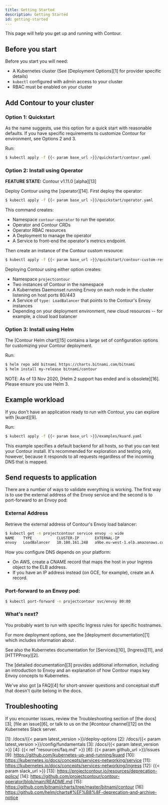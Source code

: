 ```yaml
---
title: Getting Started
description: Getting Started
id: getting-started
---
```


This page will help you get up and running with Contour.

## Before you start

Before you start you will need:

- A Kubernetes cluster (See [Deployment Options][1] for provider specific details)
- `kubectl` configured with admin access to your cluster
- RBAC must be enabled on your cluster

## Add Contour to your cluster

### Option 1: Quickstart

As the name suggests, use this option for a quick start with reasonable defaults. If
you have specific requirements to customize Contour for environment, see Options 2 and 3.

Run:

```bash
$ kubectl apply -f {{< param base_url >}}/quickstart/contour.yaml
```

### Option 2: Install using Operator

__FEATURE STATE:__ Contour v1.11.0 [alpha][13]

Deploy Contour using the [operator][14]. First deploy the operator:

```bash
$ kubectl apply -f {{< param base_url >}}/quickstart/operator.yaml
```

This command creates:

- Namespace `contour-operator` to run the operator.
- Operator and Contour CRDs
- Operator RBAC resources
- A Deployment to manage the operator
- A Service to front-end the operator's metrics endpoint.

Then create an instance of the Contour custom resource:

```bash
$ kubectl apply -f {{< param base_url >}}/quickstart/contour-custom-resource.yaml
```

Deploying Contour using either option creates:

- Namespace `projectcontour`
- Two instances of Contour in the namespace
- A Kubernetes Daemonset running Envoy on each node in the cluster listening on host ports 80/443
- A Service of `type: LoadBalancer` that points to the Contour's Envoy instances
- Depending on your deployment environment, new cloud resources -- for example, a cloud load balancer

### Option 3: Install using Helm

The [Contour Helm chart][15] contains a large set of configuration options for customizing
your Contour deployment.

Run:

```bash
$ helm repo add bitnami https://charts.bitnami.com/bitnami
$ helm install my-release bitnami/contour
```

NOTE: As of 13 Nov 2020, [Helm 2 support has ended and is obsolete][16]. Please ensure you use Helm 3.

## Example workload

If you don't have an application ready to run with Contour, you can explore with [kuard][9].

Run:

```bash
$ kubectl apply -f {{< param base_url >}}/examples/kuard.yaml
```

This example specifies a default backend for all hosts, so that you can test your Contour install.
It's recommended for exploration and testing only, however, because it responds to all requests regardless of the incoming DNS that is mapped.

## Send requests to application

There are a number of ways to validate everything is working.
The first way is to use the external address of the Envoy service and the second is to port-forward to an Envoy pod:
 
### External Address

Retrieve the external address of Contour's Envoy load balancer:

```bash
$ kubectl get -n projectcontour service envoy -o wide
NAME    TYPE           CLUSTER-IP       EXTERNAL-IP                                                               PORT(S)
envoy   LoadBalancer   10.100.161.248   a9be.eu-west-1.elb.amazonaws.com   80:30724/TCP,443:32097/TCP   4m58s   app=envoy
```

How you configure DNS depends on your platform:

- On AWS, create a CNAME record that maps the host in your Ingress object to the ELB address.
- If you have an IP address instead (on GCE, for example), create an A record.

### Port-forward to an Envoy pod:

```bash
$ kubectl port-forward -n projectcontour svc/envoy 80:80
```

### What's next?

You probably want to run with specific Ingress rules for specific hostnames.

For more deployment options, see the [deployment documentation][1] which includes information about .

See also the Kubernetes documentation for [Services][10], [Ingress][11], and [HTTPProxy][2].

The [detailed documentation][3] provides additional information, including an introduction to Envoy and an explanation of how Contour maps key Envoy concepts to Kubernetes.

We've also got [a FAQ][4] for short-answer questions and conceptual stuff that doesn't quite belong in the docs.

## Troubleshooting

If you encounter issues, review the Troubleshooting section of [the docs][3], [file an issue][6], or talk to us on the [#contour channel][12] on the Kubernetes Slack server.

[0]: https://aws.amazon.com/quickstart/architecture/vmware-kubernetes
[1]: /docs/{{< param latest_version >}}/deploy-options
[2]: /docs/{{< param latest_version >}}/config/fundamentals
[3]: /docs/{{< param latest_version >}}
[4]: {{< ref "resources/faq.md" >}}
[6]: {{< param github_url >}}/issues
[9]: https://github.com/kubernetes-up-and-running/kuard
[10]: https://kubernetes.io/docs/concepts/services-networking/service
[11]: https://kubernetes.io/docs/concepts/services-networking/ingress
[12]: {{< param slack_url >}}
[13]: https://projectcontour.io/resources/deprecation-policy/
[14]: https://github.com/projectcontour/contour-operator/blob/main/README.md
[15]: https://github.com/bitnami/charts/tree/master/bitnami/contour
[16]: https://github.com/helm/charts#%EF%B8%8F-deprecation-and-archive-notice
